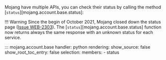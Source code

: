 Mojang have multiple APIs, you can check their status by calling the method [`status`][mojang.account.base.status]:

!!! Warning
    Since the begin of October 2021, Mojang closed down the status page ([Issue WEB-2303](https://bugs.mojang.com/browse/WEB-2303?focusedCommentId=1086543&page=com.atlassian.jira.plugin.system.issuetabpanels%3Acomment-tabpanel#comment-1086543)). The [`status`][mojang.account.base.status] function now returns always the same response with an unknown status for each service.

::: mojang.account.base
    handler: python
    rendering:
        show_source: false
        show_root_toc_entry: false
    selection:
        members:
            - status
